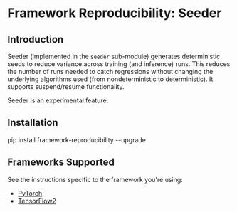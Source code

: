 # Framework Reproducibility: Seeder

## Introduction

Seeder (implemented in the `seeder` sub-module) generates deterministic seeds to
reduce variance across training (and inference) runs. This reduces the number
of runs needed to catch regressions without changing the underlying algorithms
used (from nondeterministic to deterministic). It supports suspend/resume
functionality.

Seeder is an experimental feature.

## Installation

pip install framework-reproducibility --upgrade

## Frameworks Supported

See the instructions specific to the framework you're using:

* [PyTorch](./seeder_pyt.md)
* [TensorFlow2](./seeder_tf2.md)
